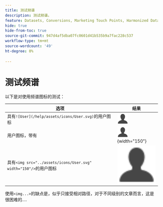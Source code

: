 ```yaml
---
title: 测试频谱
description: 测试频谱。
feature: Datasets, Conversions, Marketing Touch Points, Harmonized Data
hide: true
hide-from-toc: true
source-git-commit: 947d4af5dba07fc0601d41b535b9a7fac228c537
workflow-type: tm+mt
source-wordcount: '49'
ht-degree: 0%

---
```


# 测试频谱

以下是对使用频谱图标的测试：

| 选项 | 结果 |
|---|---|
| 具有`![User](/help/assets/icons/User.svg)`的用户图标 | ![用户](/help/assets/icons/User.svg) |
| 用户图标，带有 | ![用户](/help/assets/icons/User.svg "用户图标"){width="150"} |
| 具有`<img src="../assets/icons/User.svg" width="150"/>`的用户图标 | <img src="../assets/icons/User.svg" width="150" /> |

使用`<img...>`的缺点是，似乎只接受相对路径，对于不同级别的文章而言，这是很困难的....
